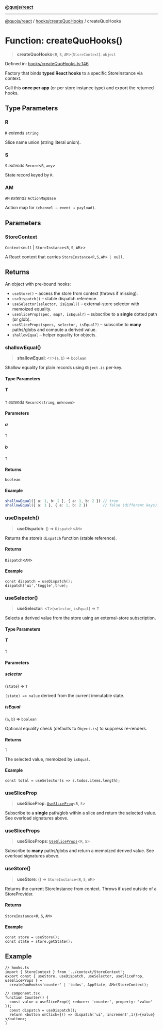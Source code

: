 [**@quojs/react**](../../../README.md)

***

[@quojs/react](../../../README.md) / [hooks/createQuoHooks](../README.md) / createQuoHooks

# Function: createQuoHooks()

> **createQuoHooks**\<`R`, `S`, `AM`\>(`StoreContext`): `object`

Defined in: [hooks/createQuoHooks.ts:146](https://github.com/quojs/quojs/blob/bb0aab212261db76d8cdd24be568e1eb39570c11/packages/react/src/hooks/createQuoHooks.ts#L146)

Factory that binds **typed React hooks** to a specific StoreInstance via context.

Call this **once per app** (or per store instance type) and export the returned hooks.

## Type Parameters

### R

`R` *extends* `string`

Slice name union (string literal union).

### S

`S` *extends* `Record`\<`R`, `any`\>

State record keyed by `R`.

### AM

`AM` *extends* `ActionMapBase`

Action map for `(channel → event → payload)`.

## Parameters

### StoreContext

`Context`\<`null` \| `StoreInstance`\<`R`, `S`, `AM`\>\>

A React context that carries `StoreInstance<R,S,AM> | null`.

## Returns

An object with pre-bound hooks:
- `useStore()` – access the store from context (throws if missing).
- `useDispatch()` – stable dispatch reference.
- `useSelector(selector, isEqual?)` – external-store selector with memoized equality.
- `useSliceProp(spec, map?, isEqual?)` – subscribe to a **single** dotted path (or glob).
- `useSliceProps(specs, selector, isEqual?)` – subscribe to **many** paths/globs and compute a derived value.
- `shallowEqual` – helper equality for objects.

### shallowEqual()

> **shallowEqual**: \<`T`\>(`a`, `b`) => `boolean`

Shallow equality for plain records using `Object.is` per-key.

#### Type Parameters

##### T

`T` *extends* `Record`\<`string`, `unknown`\>

#### Parameters

##### a

`T`

##### b

`T`

#### Returns

`boolean`

#### Example

```ts
shallowEqual({ a: 1, b: 2 }, { a: 1, b: 2 }) // true
shallowEqual({ a: 1 }, { a: 1, b: 2 })       // false (different keys)
```

### useDispatch()

> **useDispatch**: () => `Dispatch`\<`AM`\>

Returns the store’s `dispatch` function (stable reference).

#### Returns

`Dispatch`\<`AM`\>

#### Example

```tsx
const dispatch = useDispatch();
dispatch('ui','toggle',true);
```

### useSelector()

> **useSelector**: \<`T`\>(`selector`, `isEqual`) => `T`

Selects a derived value from the store using an external-store subscription.

#### Type Parameters

##### T

`T`

#### Parameters

##### selector

(`state`) => `T`

`(state) => value` derived from the current immutable state.

##### isEqual

(`a`, `b`) => `boolean`

Optional equality check (defaults to `Object.is`) to suppress re-renders.

#### Returns

`T`

The selected value, memoized by `isEqual`.

#### Example

```tsx
const total = useSelector(s => s.todos.items.length);
```

### useSliceProp

> **useSliceProp**: [`UseSliceProp`](../type-aliases/UseSliceProp.md)\<`R`, `S`\>

Subscribe to a **single** path/glob within a slice and return the selected value.
See overload signatures above.

### useSliceProps

> **useSliceProps**: [`UseSliceProps`](../type-aliases/UseSliceProps.md)\<`R`, `S`\>

Subscribe to **many** paths/globs and return a memoized derived value.
See overload signatures above.

### useStore()

> **useStore**: () => `StoreInstance`\<`R`, `S`, `AM`\>

Returns the current StoreInstance from context.
Throws if used outside of a StoreProvider.

#### Returns

`StoreInstance`\<`R`, `S`, `AM`\>

#### Example

```tsx
const store = useStore();
const state = store.getState();
```

## Example

```tsx
// hooks.ts
import { StoreContext } from '../context/StoreContext';
export const { useStore, useDispatch, useSelector, useSliceProp, useSliceProps } =
  createQuoHooks<'counter' | 'todos', AppState, AM>(StoreContext);

// component.tsx
function Counter() {
  const value = useSliceProp({ reducer: 'counter', property: 'value' });
  const dispatch = useDispatch();
  return <button onClick={() => dispatch('ui','increment',1)}>{value}</button>;
}
```
